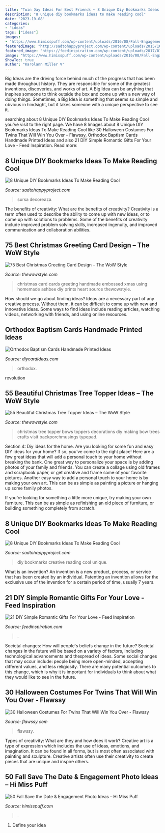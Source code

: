 ```yaml
---
title: "Twin Day Ideas For Best Friends ~ 8 Unique Diy Bookmarks Ideas To Make Reading Cool"
description: "8 unique diy bookmarks ideas to make reading cool"
date: "2023-10-08"
categories:
- "ideas"
tags: ["ideas"]
images:
- "https://www.himisspuff.com/wp-content/uploads/2016/08/Fall-Engagement-Photo-Save-The-Date-Ideas-3.jpg"
featuredImage: "http://sadtohappyproject.com/wp-content/uploads/2015/10/Creative-DIY-Bookmarks-Ideas2323-300x450.jpg"
featured_image: "https://feedinspiration.com/wp-content/uploads/2017/01/Romantic-DIY-Valentines-Gifts-for-Him.jpg"
image: "https://www.himisspuff.com/wp-content/uploads/2016/08/Fall-Engagement-Photo-Save-The-Date-Ideas-3.jpg"
ShowToc: true
author: "Karolann Miller V"
---
```



Big Ideas are the driving force behind much of the progress that has been made throughout history. They are responsible for some of the greatest inventions, discoveries, and works of art. A Big Idea can be anything that inspires someone to think outside the box and come up with a new way of doing things. Sometimes, a Big Idea is something that seems so simple and obvious in hindsight, but it takes someone with a unique perspective to see it.

	

		
searching about 8 Unique DIY Bookmarks Ideas To Make Reading Cool you've visit to the right page. We have 8 Images about 8 Unique DIY Bookmarks Ideas To Make Reading Cool like 30 Halloween Costumes For Twins That Will Win You Over - Flawssy, Orthodox Baptism Cards Handmade Printed Ideas and also 21 DIY Simple Romantic Gifts For Your Love - Feed Inspiration. Read more:
		
    
## 8 Unique DIY Bookmarks Ideas To Make Reading Cool

<img loading=lazy src="http://sadtohappyproject.com/wp-content/uploads/2015/10/Creative-DIY-Bookmarks-Ideas2323-300x450.jpg" onerror="this.onerror=null;this.src='https://tse2.mm.bing.net/th?id=OIP.QUozTaIDxS4qglUgMywGxwAAAA&amp;pid=15.1';" alt="8 Unique DIY Bookmarks Ideas To Make Reading Cool">

_Source: sadtohappyproject.com_

>sursa decoreaza. 

	

The benefits of creativity: What are the benefits of creativity?
Creativity is a term often used to describe the ability to come up with new ideas, or to come up with solutions to problems. Some of the benefits of creativity include improved problem solving skills, increased ingenuity, and improved communication and collaboration abilities.

    
## 75 Best Christmas Greeting Card Design – The WoW Style

<img loading=lazy src="http://thewowstyle.com/wp-content/uploads/2014/11/446.jpg" onerror="this.onerror=null;this.src='https://tse3.mm.bing.net/th?id=OIP.wotJQ6Jfe22Soxv7d_05VwHaPZ&amp;pid=15.1';" alt="75 Best Christmas Greeting Card Design – The WoW Style">

_Source: thewowstyle.com_

>christmas card cards greeting handmade embossed xmas using homemade ashbee diy prints heart source thewowstyle. 

	

How should we go about finding ideas?
Ideas are a necessary part of any creative process. Without them, it can be difficult to come up with new and innovative ideas. Some ways to find ideas include reading articles, watching videos, networking with friends, and using online resources.

    
## Orthodox Baptism Cards Handmade Printed Ideas

<img loading=lazy src="https://www.diycardideas.com/wp-content/uploads/2021/03/Handmade-Orthodox-Baptism-Card-Ideas-3-scaled.jpg" onerror="this.onerror=null;this.src='https://tse3.mm.bing.net/th?id=OIP.fhlX_BV6mYQgrzBCg0ZqPAHaJ4&amp;pid=15.1';" alt="Orthodox Baptism Cards Handmade Printed Ideas">

_Source: diycardideas.com_

>orthodox. 

	

revolution

    
## 55 Beautiful Christmas Tree Topper Ideas – The WoW Style

<img loading=lazy src="http://thewowstyle.com/wp-content/uploads/2014/11/496.jpg" onerror="this.onerror=null;this.src='https://tse3.mm.bing.net/th?id=OIP.5KODVwV7quHszCb0XF6DKQHaLH&amp;pid=15.1';" alt="55 Beautiful Christmas Tree Topper Ideas – The WoW Style">

_Source: thewowstyle.com_

>christmas tree topper bows toppers decorations diy making bow trees crafts visit backporchmusings typepad. 

	

Section 4: Diy ideas for the home.
Are you looking for some fun and easy DIY ideas for your home? If so, you’ve come to the right place! Here are a few great ideas that will add a personal touch to your home without breaking the bank.
One great way to personalize your space is by adding photos of your family and friends. You can create a collage using old frames and scrapbook paper, or get creative and frame some of your favorite pictures. Another easy way to add a personal touch to your home is by making your own art. This can be as simple as painting a picture or hanging up some family photos.

If you’re looking for something a little more unique, try making your own furniture. This can be as simple as refinishing an old piece of furniture, or building something completely from scratch.

    
## 8 Unique DIY Bookmarks Ideas To Make Reading Cool

<img loading=lazy src="https://sadtohappyproject.com/wp-content/uploads/2015/10/Creative-DIY-Bookmarks-Ideas234.jpg" onerror="this.onerror=null;this.src='https://tse1.mm.bing.net/th?id=OIP.JPcctWz542WKpMF1-kCwdAHaJ4&amp;pid=15.1';" alt="8 Unique DIY Bookmarks Ideas To Make Reading Cool">

_Source: sadtohappyproject.com_

>diy bookmarks creative reading cool unique. 

	

What is an invention?
An invention is a new product, process, or service that has been created by an individual. Patenting an invention allows for the exclusive use of the invention for a certain period of time, usually 7 years.

    
## 21 DIY Simple Romantic Gifts For Your Love - Feed Inspiration

<img loading=lazy src="https://feedinspiration.com/wp-content/uploads/2017/01/Romantic-DIY-Valentines-Gifts-for-Him.jpg" onerror="this.onerror=null;this.src='https://tse2.mm.bing.net/th?id=OIP.FpMsGZH0y3bLbHgENR9HWgHaL8&amp;pid=15.1';" alt="21 DIY Simple Romantic Gifts For Your Love - Feed Inspiration">

_Source: feedinspiration.com_

>. 

	

Societal changes: How will people's beliefs change in the future?
Societal changes in the future will be based on a variety of factors, including technological advancements and thespread of ideas. Some social changes that may occur include: people being more open-minded, accepting different values, and less religiosity. There are many potential outcomes to this change, which is why it is important for individuals to think about what they would like to see in the future.

    
## 30 Halloween Costumes For Twins That Will Win You Over - Flawssy

<img loading=lazy src="https://www.flawssy.com/wp-content/uploads/2016/05/Twin-Day-Costume-Ideas-1.jpg" onerror="this.onerror=null;this.src='https://tse3.mm.bing.net/th?id=OIP.hQkHtVgnncx7aJl4-Rl_zQHaJ4&amp;pid=15.1';" alt="30 Halloween Costumes For Twins That Will Win You Over - Flawssy">

_Source: flawssy.com_

>flawssy. 

	

Types of creativity: What are they and how does it work?
Creative art is a type of expression which includes the use of ideas, emotions, and imagination. It can be found in all forms, but is most often associated with painting and sculpture. Creative artists often use their creativity to create pieces that are unique and inspire others.

    
## 50 Fall Save The Date &amp; Engagement Photo Ideas – Hi Miss Puff

<img loading=lazy src="https://www.himisspuff.com/wp-content/uploads/2016/08/Fall-Engagement-Photo-Save-The-Date-Ideas-3.jpg" onerror="this.onerror=null;this.src='https://tse3.mm.bing.net/th?id=OIP.LqJHCdDDo5TKXQiUzbwlugHaLH&amp;pid=15.1';" alt="50 Fall Save the Date &amp; Engagement Photo Ideas – Hi Miss Puff">

_Source: himisspuff.com_

>. 

	

1. Define your idea

